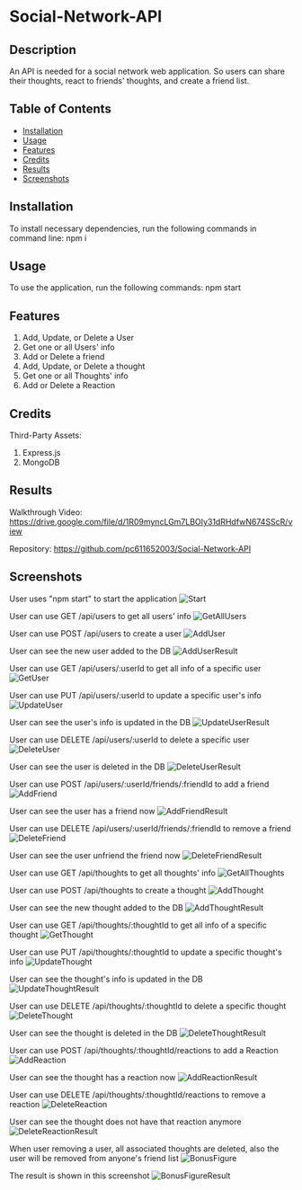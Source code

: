 # Social-Network-API

## Description

An API is needed for a social network web application. So users can share their thoughts, react to friends' thoughts, and create a friend list.

## Table of Contents

* [Installation](#installation)
* [Usage](#usage)
* [Features](#features)
* [Credits](#credits)
* [Results](#results)
* [Screenshots](#screenshots)

## Installation

To install necessary dependencies, run the following commands in command line:
npm i

## Usage

To use the application, run the following commands:
npm start

## Features

1. Add, Update, or Delete a User
2. Get one or all Users' info
3. Add or Delete a friend
4. Add, Update, or Delete a thought
5. Get one or all Thoughts' info
6. Add or Delete a Reaction

## Credits

Third-Party Assets:
1. Express.js
2. MongoDB 

## Results

Walkthrough Video: https://drive.google.com/file/d/1R09myncLGm7LBOIy31dRHdfwN674SScR/view

Repository: https://github.com/pc611652003/Social-Network-API

## Screenshots

User uses "npm start" to start the application
![Start](screenshots/Start.PNG "Starting in Terminal")

User can use GET /api/users to get all users' info
![GetAllUsers](screenshots/GetUsers.PNG "Get All Users")

User can use POST /api/users to create a user
![AddUser](screenshots/AddUser.PNG "Add User")

User can see the new user added to the DB
![AddUserResult](screenshots/AddUserResult.PNG "Add User Result")

User can use GET /api/users/:userId to get all info of a specific user
![GetUser](screenshots/GetUserByID.PNG "Get User")

User can use PUT /api/users/:userId to update a specific user's info
![UpdateUser](screenshots/UpdateUser.PNG "Update User")

User can see the user's info is updated in the DB
![UpdateUserResult](screenshots/UpdateUserResult.PNG "Update User Result")

User can use DELETE /api/users/:userId to delete a specific user
![DeleteUser](screenshots/DeleteUser.PNG "Delete User")

User can see the user is deleted in the DB
![DeleteUserResult](screenshots/DeleteUserResult.PNG "Delete User Result")

User can use POST /api/users/:userId/friends/:friendId to add a friend
![AddFriend](screenshots/AddFriend.PNG "Add Friend")

User can see the user has a friend now
![AddFriendResult](screenshots/AddFriendResult.PNG "Add Friend Result")

User can use DELETE /api/users/:userId/friends/:friendId to remove a friend
![DeleteFriend](screenshots/DeleteFriend.PNG "Delete Friend")

User can see the user unfriend the friend now
![DeleteFriendResult](screenshots/DeleteFriendResult.PNG "Delete Friend Result")

User can use GET /api/thoughts to get all thoughts' info
![GetAllThoughts](screenshots/GetThoughts.PNG "Get All Thoughts")

User can use POST /api/thoughts to create a thought
![AddThought](screenshots/AddThought.PNG "Add Thought")

User can see the new thought added to the DB
![AddThoughtResult](screenshots/AddThoughtResult.PNG "Add Thought Result")

User can use GET /api/thoughts/:thoughtId to get all info of a specific thought
![GetThought](screenshots/GetThoughtByID.PNG "Get Thought")

User can use PUT /api/thoughts/:thoughtId to update a specific thought's info
![UpdateThought](screenshots/UpdateThought.PNG "Update Thought")

User can see the thought's info is updated in the DB
![UpdateThoughtResult](screenshots/UpdateThoughtResult.PNG "Update Thought Result")

User can use DELETE /api/thoughts/:thoughtId to delete a specific thought
![DeleteThought](screenshots/DeleteThought.PNG "Delete Thought")

User can see the thought is deleted in the DB
![DeleteThoughtResult](screenshots/DeleteThoughtResult.PNG "Delete Thought Result")

User can use POST /api/thoughts/:thoughtId/reactions to add a Reaction
![AddReaction](screenshots/AddReaction.PNG "Add Reaction")

User can see the thought has a reaction now
![AddReactionResult](screenshots/AddReactionResult.PNG "Add Reaction Result")

User can use DELETE /api/thoughts/:thoughtId/reactions to remove a reaction
![DeleteReaction](screenshots/DeleteReaction.PNG "Delete Reaction")

User can see the thought does not have that reaction anymore
![DeleteReactionResult](screenshots/DeleteReactionResult.PNG "Delete Reaction Result")

When user removing a user, all associated thoughts are deleted, also the user will be removed from anyone's friend list 
![BonusFigure](screenshots/BonusFigure.PNG "Bonus Figure")

The result is shown in this screenshot
![BonusFigureResult](screenshots/BonusFigureResult.PNG "Bonus Figure Result")